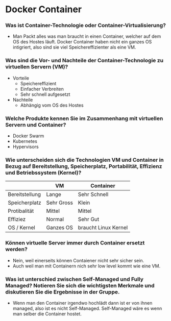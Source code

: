 # Docker Container

### Was ist Container-Technologie oder Container-Virtualisierung?
- Man Packt alles was man braucht in einen Container, welcher auf dem OS des Hostes läuft. Docker Container haben nicht ein ganzes OS intigriert, also sind sie viel Speichereffizienter als eine VM.

### Was sind die Vor- und Nachteile der Container-Technologie zu virtuellen Servern (VM)?
- Vorteile
    - Speichereffizient 
    - Einfacher Verbreiten
    - Sehr schnell aufgesetzt
- Nachteile
    - Abhängig vom OS des Hostes

### Welche Produkte kennen Sie im Zusammenhang mit virtuellen Servern und Container?
- Docker Swarm
- Kubernetes
- Hypervisors

### Wie unterscheiden sich die Technologien VM und Container in Bezug auf Bereitstellung, Speicherplatz, Portabilität, Effizienz und Betriebssystem (Kernel)?
|                | VM         | Container            |
|----------------|------------|----------------------|
| Bereitstellung | Lange      | Sehr Schnell         |
| Speicherplatz  | Sehr Gross | Klein                |
| Protibalität   | Mittel     | Mittel               |
| Effiziez       | Normal     | Sehr Gut             |
| OS / Kernel    | Ganzes OS  | braucht Linux Kernel |

### Können virtuelle Server immer durch Container ersetzt werden?
- Nein, weil einerseits können Contaiener nicht sehr sicher sein. 
- Auch weil man mit Containern nich sehr low level kommt wie eine VM.

### Was ist unterschied zwischen Self-Managed und Fully Managed? Notieren Sie sich die wichtigsten Merkmale und diskutieren Sie die Ergebnisse in der Gruppe.
- Wenn man den Container irgendwo hochlädt dann ist er von ihnen managed, also ist es nicht Self-Managed. Self-Managed wäre es wenn man selber die Container hostet.
